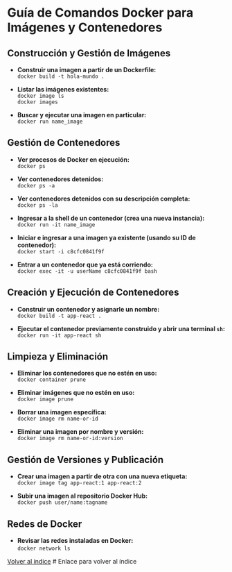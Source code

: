 # Guía de Comandos Docker para Imágenes y Contenedores

## Construcción y Gestión de Imágenes

- **Construir una imagen a partir de un Dockerfile:**  
  `docker build -t hola-mundo .`

- **Listar las imágenes existentes:**  
  `docker image ls`  
  `docker images`

- **Buscar y ejecutar una imagen en particular:**  
  `docker run name_image`

## Gestión de Contenedores

- **Ver procesos de Docker en ejecución:**  
  `docker ps`

- **Ver contenedores detenidos:**  
  `docker ps -a`

- **Ver contenedores detenidos con su descripción completa:**  
  `docker ps -la`

- **Ingresar a la shell de un contenedor (crea una nueva instancia):**  
  `docker run -it name_image`

- **Iniciar e ingresar a una imagen ya existente (usando su ID de contenedor):**  
  `docker start -i c8cfc0841f9f`

- **Entrar a un contenedor que ya está corriendo:**  
  `docker exec -it -u userName c8cfc0841f9f bash`

## Creación y Ejecución de Contenedores

- **Construir un contenedor y asignarle un nombre:**  
  `docker build -t app-react .`

- **Ejecutar el contenedor previamente construido y abrir una terminal `sh`:**  
  `docker run -it app-react sh`

## Limpieza y Eliminación

- **Eliminar los contenedores que no estén en uso:**  
  `docker container prune`

- **Eliminar imágenes que no estén en uso:**  
  `docker image prune`

- **Borrar una imagen específica:**  
  `docker image rm name-or-id`

- **Eliminar una imagen por nombre y versión:**  
  `docker image rm name-or-id:version`

## Gestión de Versiones y Publicación

- **Crear una imagen a partir de otra con una nueva etiqueta:**  
  `docker image tag app-react:1 app-react:2`

- **Subir una imagen al repositorio Docker Hub:**  
  `docker push user/name:tagname`

## Redes de Docker

- **Revisar las redes instaladas en Docker:**  
  `docker network ls`

[Volver al índice](../README.md)  # Enlace para volver al índice

